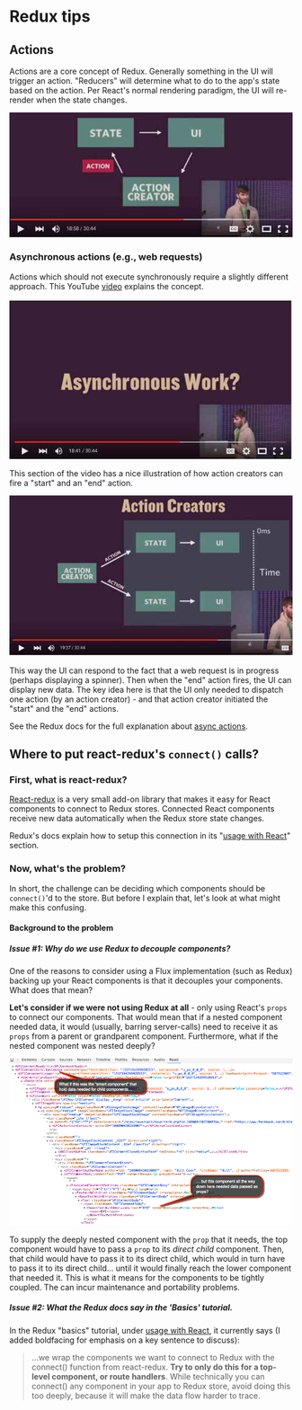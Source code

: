 # Redux tips

## Actions
Actions are a core concept of Redux.  Generally something in the UI will trigger an action.  "Reducers" will determine what to do to the app's state based on the action.  Per React's normal rendering paradigm, the UI will re-render when the state changes.

![](_assets/2015-12-18_16-27-13.jpg)


### Asynchronous actions (e.g., web requests)
Actions which should not execute synchronously require a slightly different approach.  This YouTube [video](https://youtu.be/764wvf8KuTw?t=1121) explains the concept.

![](_assets/2015-12-18_16-07-28.jpg)


This section of the video has a nice illustration of how action creators can fire a "start" and an "end" action.

![](_assets/2015-12-18_16-28-44.jpg)

This way the UI can respond to the fact that a web request is in progress (perhaps displaying a spinner).  Then when the "end" action fires, the UI can display new data.  The key idea here is that the UI only needed to dispatch one action (by an action creator) - and that action creator initiated the "start" and the "end" actions.


See the Redux docs for the full explanation about [async actions](http://rackt.org/redux/docs/advanced/AsyncActions.html).


## Where to put **react-redux's `connect()`** calls?

### First, what is **react-redux**?
[React-redux](https://github.com/rackt/react-redux) is a very small add-on library that makes it easy for React components to connect to Redux stores.  Connected React components receive new data automatically when the Redux store state changes.

Redux's docs explain how to setup this connection in its "[usage with React](http://rackt.org/redux/docs/basics/UsageWithReact.html)" section.

### Now, what's the problem?

In short, the challenge can be deciding which components should be `connect()`'d to the store.  But before I explain that, let's look at what might make this confusing.

#### Background to the problem

##### Issue #1: Why do we use Redux to decouple components?
One of the reasons to consider using a Flux implementation (such as Redux) backing up your React components is that it decouples your components. What does that mean?  

**Let's consider if we were not using Redux at all** - only using React's `props` to connect our components.  That would mean that if a nested component needed data, it would (usually, barring server-calls) need to receive it as `props` from a parent or grandparent component.  Furthermore, what if the nested component was nested deeply?

![](_assets/What-if-no-flux1.png)

To supply the deeply nested component with the `prop` that it needs, the top component would have to pass a `prop` to its *direct child* component.  Then, that child would have to pass it to its direct child, which would in turn have to pass it to its direct child... until it would finally reach the lower component that needed it.  This is what it means for the components to be tightly coupled.  The can incur maintenance and portability problems.

##### Issue #2: What the Redux docs say in the 'Basics' tutorial.

In the Redux "basics" tutorial, under [usage with React](http://rackt.org/redux/docs/basics/UsageWithReact.html), it currently says (I added boldfacing for emphasis on a key sentence to discuss):

<blockquote>
...we wrap the components we want to connect to Redux with the connect() function from react-redux. <strong>Try to only do this for a top-level component, or route handlers</strong>. While technically you can connect() any component in your app to Redux store, avoid doing this too deeply, because it will make the data flow harder to trace.
</blockquote>

